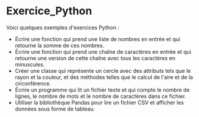 # Exercice_Python
Voici quelques exemples d'exercices Python :
- Écrire une fonction qui prend une liste de nombres en entrée et qui retourne la somme de ces nombres.
- Écrire une fonction qui prend une chaîne de caractères en entrée et qui retourne une version de cette chaîne avec tous les caractères en minuscules.
- Créer une classe qui représente un cercle avec des attributs tels que le rayon et la couleur, et des méthodes telles que le calcul de l'aire et de la circonférence.
- Écrire un programme qui lit un fichier texte et qui compte le nombre de lignes, le nombre de mots et le nombre de caractères dans ce fichier.
- Utiliser la bibliothèque Pandas pour lire un fichier CSV et afficher les données sous forme de tableau.
